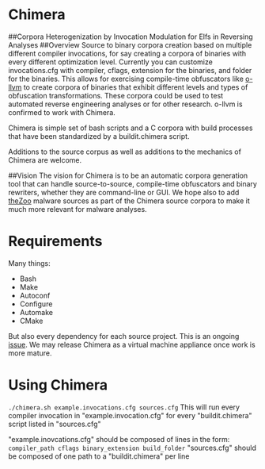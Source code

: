 # Chimera 
##Corpora Heterogenization by Invocation Modulation for Elfs in Reversing Analyses
##Overview
Source to binary corpora creation based on multiple different compiler invocations, for say creating a corpora of binaries with every different optimization level. Currently you can customize invocations.cfg with compiler, cflags, extension for the binaries, and folder for the binaries. This allows for exercising compile-time obfuscators like [o-llvm](https://github.com/obfuscator-llvm/obfuscator/wiki) to create corpora of binaries that exhibit different levels and types of obfuscation transformations. These corpora could be used to test automated reverse engineering analyses or for other research. o-llvm is confirmed to work with Chimera.

Chimera is simple set of bash scripts and a C corpora with build processes that have been standardized by a buildit.chimera script. 

Additions to the source corpus as well as additions to the mechanics of Chimera are welcome.

##Vision
The vision for Chimera is to be an automatic corpora generation tool that can handle source-to-source, compile-time obfuscators and binary rewriters, whether they are command-line or GUI. We hope also to add [theZoo](https://github.com/ytisf/theZoo) malware sources as part of the Chimera source corpora to make it much more relevant for malware analyses.

# Requirements

 Many things:
* Bash
* Make
* Autoconf
* Configure
* Automake
* CMake

But also every dependency for each source project. This is an ongoing [issue](../../issues/1). We may release Chimera as a virtual machine appliance once work is more mature.

# Using Chimera

`./chimera.sh example.invocations.cfg sources.cfg` This will run every compiler invocation in "example.invocation.cfg" for every "buildit.chimera" script listed in "sources.cfg"

"example.inovcations.cfg" should be composed of lines in the form: `compiler_path cflags binary_extension build_folder`
"sources.cfg" should be composed of one path to a "buildit.chimera" per line
